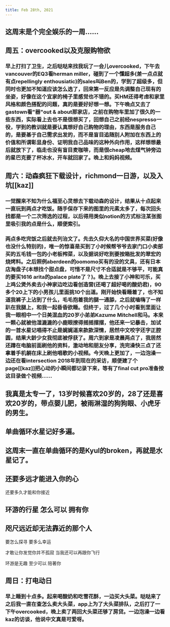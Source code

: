 ```yaml
---
title: Feb 28th, 2021
---
```


## 这周末是个完全娱乐的一周……
## 周五：overcooked以及克服购物欲
### 早上打扫了卫生，之后哒哒来找我玩了一会儿overcooked，下午去vancouver的EQ3看herman miller，碰到了一个懂超多(差一点点就有点repellingly enthousiatic)的sales叫Ben的，学到了超级多，但同时也更加不知道应该怎么选了，回来第一反应是先调整自己现有的坐姿，好像在这个宜家的椅子里感觉也不错的。买HM还得考虑和家里风格和颜色搭配的问题，真的是要好好想一想。下午晚点又去了gastown看"器"out & about那家店，之前在购物车里加了很久的一些东西，实际看上去也不是很想买了，回想自己之前经nespresso一役，学到的教训就是要认真想好自己购物的理由，东西是服务自己的，是要基于自己需求出发的，而不是盲目追随别人附加在东西上的价值和所谓彰显身份、证明我自己品味的这种外向作用，这样想想最后就放下了，临走也没有盲目麦咖啡，而是很cheap地去煤气钟旁边的星巴克要了杯冰水，开车就回家了。晚上和妈妈视频。
## 周六：动森疯狂下载设计，richmond一日游，以及入坑[[kaz]]
### 一觉醒来不知为什么福至心灵想去下载动森的设计，结果从十点起来一直玩到两点才吃饭。随手保存下来的图里的元素太多了，每次回头找都是一个二次筛选的过程，以后得用类似notion的方式标注某张图里吸引我的点是什么，顺便索引。
### 两点多吃完饭之后就去列治文了。先去久仰大名的中国世界买菜(好像也没什么特别的)，唯一的惊喜是买到了小时候帮爷爷去家门口小卖部买的五毛钱一包的小老板榨菜，以及据说好吃到要按箱批发的翠宏的烧烤料。之后照例aberdeen的oomomo买有的没的文具，还有日本店淘盘子(本想找个甜点盘，可惜不是尺寸不合适就是不够平，可能真的要买1616 arita的palace plate了？)。晚上去接了小神和可乐，买上鸡公煲外卖去小神家边吃边看创造营(还喝了超好喝的酸奶君)，90多个20上下的小男孩儿里面挑10个出道。刚开始快看睡着了，也不知道我裤子上沾到了什么，毛毛抱着我的腿一通舔，之后就嗑嗨了一样趴在我腿上，和我一起昏昏欲睡。但终于，过了几个小时看到里面让我一眼相中一个日美混血的20岁小弟弟Kazume Mitchell和马。本来一颗心就被他湿漉漉的小鹿眼撩得摇摇摆摆，他还来一记暴击，加试的一首水星记唱得不止是娓娓道来款款深情，居然中文咬字还字正腔圆，结果大龄少女我彻底被俘获了。周六到家是凌晨两点了，我居然还蹲在电脑前面刷他的资料，激动地和朋友分享，洗完澡快三点了还拿着手机躺在床上刷他唱歌的小视频。今天晚上更加了，一边泡澡一边还在看intersection 2018年到现在的采访，顺便建了个page[[kaz]]把心动的小瞬间都记录下来，等有了final cut pro准备按这目录做个视频……
## 我真是太专一了，13岁时候喜欢20岁的，28了还是喜欢20岁的，带点婴儿肥，被雨淋湿的狗狗眼、小虎牙的男生。
## 单曲循环水星记好多遍。
## 这周末一直在单曲循环的是Kyul的broken，再就是水星记了。
##
## 还要多远才能进入你的心
还要多久才能和你接近
## 环游的行星 怎么可以 拥有你
## 咫尺远近却无法靠近的那个人
要怎么探寻 要多么幸运

才敢让你发觉你并不孤寂
当我还可以再跟你飞行

环游是无趣 至少可以 陪著你
##
## 周日：打电动日
### 早上睡到十点多。起来喝酸奶和吃雪花酥，一边买大头菜。哒哒来了之后我一直在查怎么卖大头菜，app上为了大头菜排队，之后打了一下午overcooked，晚上卖了两回大头菜还够了房贷。一边泡澡一边看kaz的访谈，他说中文真是可爱呀。

